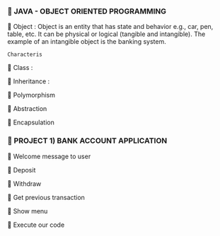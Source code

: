 ### 👋 JAVA - OBJECT ORIENTED PROGRAMMING
🌼 Object : Object is an entity that has state and behavior e.g., car, pen, table, etc. It can be physical or logical (tangible and intangible). The example of an intangible object is the banking system. 

    Characteris

🌼 Class :

🌼 Inheritance :

🌼 Polymorphism

🌼 Abstraction

🌼 Encapsulation


### 👋 PROJECT 1) BANK ACCOUNT APPLICATION 
🌼 Welcome message to user

🌼 Deposit

🌼 Withdraw

🌼 Get previous transaction

🌼 Show menu

🌼 Execute our code
